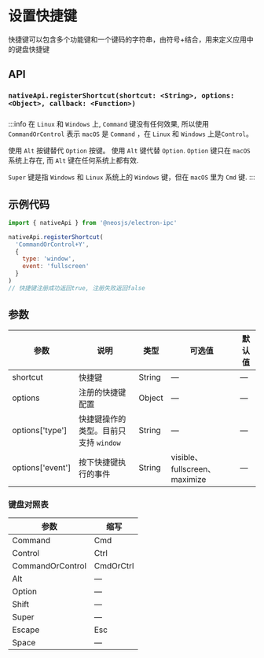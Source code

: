 # 设置快捷键

快捷键可以包含多个功能键和一个键码的字符串，由符号+结合，用来定义应用中的键盘快捷键

## API
### `nativeApi.registerShortcut(shortcut: <String>, options: <Object>, callback: <Function>)`
### 

:::info
在 `Linux` 和 `Windows` 上, `Command` 键没有任何效果, 所以使用 `CommandOrControl` 表示 `macOS` 是 `Command` ，在 `Linux` 和 `Windows` 上是`Control`。

使用 `Alt` 按键替代 `Option` 按键。 使用 `Alt` 键代替 `Option`. `Option` 键只在 `macOS` 系统上存在, 而 `Alt` 键在任何系统上都有效.

`Super` 键是指 `Windows` 和 `Linux` 系统上的 `Windows` 键，但在 `macOS` 里为 `Cmd` 键.
:::

## 示例代码
```js
import { nativeApi } from '@neosjs/electron-ipc'

nativeApi.registerShortcut(
  'CommandOrControl+Y',
  {
    type: 'window',
    event: 'fullscreen'
  }
)
// 快捷键注册成功返回true, 注册失败返回false
```

## 参数

| 参数 | 说明    | 类型   | 可选值 | 默认值 |
| ---- | ------- | ------ | ------ | ------ |
| shortcut | 快捷键 | String | —      | —      |
| options| 注册的快捷键配置 | Object| —      | —      |
| options['type']| 快捷键操作的类型。目前只支持 `window` | String| —      | —      |
| options['event']| 按下快捷键执行的事件 | String| visible、fullscreen、maximize      | —      |


### 键盘对照表
| 参数 | 缩写  |
| ---- | ------ |
| Command | Cmd     |
| Control | Ctrl     |
| CommandOrControl | CmdOrCtrl     |
| Alt | —     |
| Option | —     |
| Shift | —     |
| Super | —     |
| Escape | Esc |
| Space |—     |
